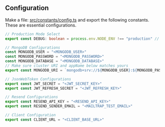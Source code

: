 ## Configuration

Make a file: [src/constants/config.ts](src/constants/config.ts) and export the following constants. These are essential configurations.

```ts
// Production Mode Select
export const DEBUG: boolean = process.env.NODE_ENV !== "production" // Set 'false' in production mode

// MongoDB Configurations
const MONGODB_USER = "<MONGODB_USER>"
const MONGODB_PASSWORD = "<MONGODB_PASSWORD>"
const MONGODB_DATABASE = "<MONGODB_DATABASE>"
// Make sure cluster URI and appName below matches yours
export const MONGODB_URI = `mongodb+srv://${MONGODB_USER}:${MONGODB_PASSWORD}@cluster-0.9ut7l.mongodb.net/${MONGODB_DATABASE}?retryWrites=true&w=majority&appName=Cluster-0`

// JsonWebToken Configurations
export const JWT_SECRET = "<JWT_SECRET_KEY>"
export const JWT_REFRESH_SECRET = "<JWT_REFRESH_KEY>"

// Resend Configurations
export const RESEND_API_KEY = "<RESEND_API_KEY>"
export const RESEND_SENDER_EMAIL = "<MAILTRAP_TEST_EMAIL>"

// Client Configuration
export const CLIENT_URL = "<CLIENT_BASE_URL>"
```
